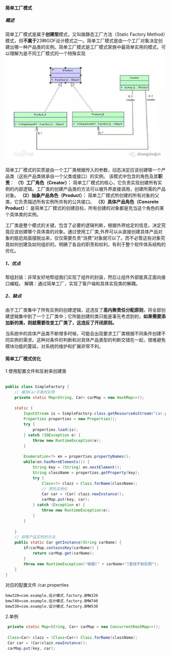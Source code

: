 #### **简单工厂模式**

##### 概述

简单工厂模式是属于**创建型**模式，又叫做静态工厂方法（Static Factory Method）模式，但**不属于**23种GOF设计模式之一。简单工厂模式是由一个工厂对象决定创建出哪一种产品类的实例。简单工厂模式是工厂模式家族中最简单实用的模式，可以理解为是不同工厂模式的一个特殊实现
![1564108895951](1564108895951.png)

简单工厂模式的实质是由一个工厂类根据传入的参数，动态决定应该创建哪一个产品类（这些产品类继承自一个父类或接口）的实例。
该模式中包含的角色及其**职责**：
**（1）工厂角色（Creator）：**
简单工厂模式的核心，它负责实现创建所有实例的内部逻辑。工厂类的创建产品类的方法可以被外界直接调用，创建所需的产品对象。
**（2）抽象产品角色（Product）：**
简单工厂模式所创建的所有对象的父类，它负责描述所有实例所共有的公共接口。
**（3）具体产品角色（Concrete Product）：**
是简单工厂模式的创建目标，所有创建的对象都是充当这个角色的某个具体类的实例。

工厂类是整个模式的关键。包含了必要的逻辑判断，根据外界给定的信息，决定究竟应该创建哪个具体类的对象。通过使用工厂类,外界可以从直接创建具体产品对象的尴尬局面摆脱出来，仅仅需要负责“消费”对象就可以了。而不必管这些对象究竟如何创建及如何组织的。明确了各自的职责和权利，有利于整个软件体系结构的优化。

##### 1、优点
帮组封装：非常友好地帮组我们实现了组件的封装，然后让组件外部能真正面向接口编程。
解耦：通过简单工厂，实现了客户端和具体实现类的解耦。

##### 2、缺点

由于工厂类集中了所有实例的创建逻辑，这违反了**高内聚责任分配原则**，将全部创建逻辑集中到了一个工厂类中；它所能创建的类只能是事先考虑到的，**如果需要添加新的类，则就需要改变工厂类了，这违反了开闭原则。**

当系统中的具体产品类不断增多时候，可能会出现要求工厂类根据不同条件创建不同实例的需求。这种对条件的判断和对具体产品类型的判断交错在一起，很难避免模块功能的蔓延，对系统的维护和扩展非常不利。

#### 简单工厂模式优化

1.使用配置文件和反射来创建类

```java

public class SimpleFactory {
    // 缓存Car子类的实例
    private static Map<String, Car> carMap = new HashMap<>();

    static {
        InputStream is = SimpleFactory.class.getResourceAsStream("car.properties");
        Properties properties = new Properties();
        try {
            properties.load(is);
        } catch (IOException e) {
            throw new RuntimeException(e);
        }

        Enumeration<?> en = properties.propertyNames();
        while(en.hasMoreElements()) {
            String key = (String) en.nextElement();
            String className = properties.getProperty(key);
            try {
                Class<?> clazz = Class.forName(className);
                // 预先实例化
                Car car = (Car) clazz.newInstance();
                carMap.put(key, car);
            } catch (Exception e) {
                throw new RuntimeException(e);
            }
        }

    }
    // 获取产品实例的方法
    public static Car getInstance(String carName) {
        if(carMap.containsKey(carName)) {
            return carMap.get(carName);
        }
        throw new RuntimeException("根据[" + carName+"]查找不到实例");
    }
}
```
对应的配置文件 /car.properties
``` 
bmw320=com.example.设计模式.factory.BMW320
bmw740=com.example.设计模式.factory.BMW740
bmw530=com.example.设计模式.factory.BMW530
```

2.单例

```java
 private static Map<String, Car> carMap = new ConcurrentHashMap<>();

 Class<Car> clazz = (Class<Car>) Class.forName(className);
 Car car = (Car)clazz.newInstance();
 carMap.put(key, car);
```

